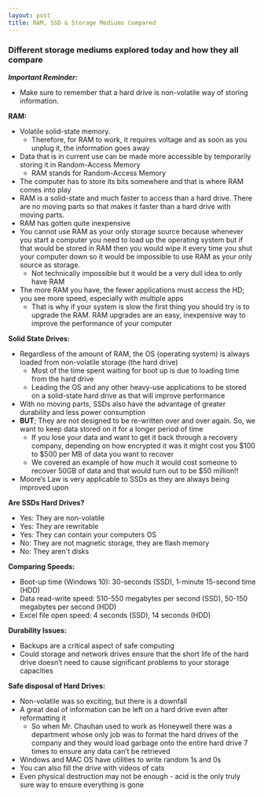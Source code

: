 ```yaml
---
layout: post
title: RAM, SSD & Storage Mediums Compared
---
```


### Different storage mediums explored today and how they all compare

**_Important Reminder:_**

- Make sure to remember that a hard drive is non-volatile way of storing information.

**RAM:**

- Volatile solid-state memory.
  - Therefore, for RAM to work, it requires voltage and as soon as you unplug it, the information goes away
- Data that is in current use can be made more accessible by temporarily storing it in Random-Access Memory
  - RAM stands for Random-Access Memory
- The computer has to store its bits somewhere and that is where RAM comes into play
- RAM is a solid-state and much faster to access than a hard drive. There are no moving parts so that makes it faster than a hard drive with moving parts.
- RAM has gotten quite inexpensive
- You cannot use RAM as your only storage source because whenever you start a computer you need to load up the operating system but if that would be stored in RAM then you would wipe it every time you shut your computer down so it would be impossible to use RAM as your only source as storage.
  - Not technically impossible but it would be a very dull idea to only have RAM
- The more RAM you have, the fewer applications must access the HD; you see more speed, especially with multiple apps
  - That is why if your system is slow the first thing you should try is to upgrade the RAM. RAM upgrades are an easy, inexpensive way to improve the performance of your computer

**Solid State Drives:**

- Regardless of the amount of RAM, the OS (operating system) is always loaded from non-volatile storage (the hard drive)
  - Most of the time spent waiting for boot up is due to loading time from the hard drive
  - Leading the OS and any other heavy-use applications to be stored on a solid-state hard drive as that will improve performance
- With no moving parts, SSDs also have the advantage of greater durability and less power consumption
- **BUT**; They are not designed to be re-written over and over again. So, we want to keep data stored on it for a longer period of time
  - If you lose your data and want to get it back through a recovery company, depending on how encrypted it was it might cost you $100 to $500 per MB of data you want to recover
  - We covered an example of how much it would cost someone to recover 50GB of data and that would turn out to be $50 million!!
- Moore’s Law is very applicable to SSDs as they are always being improved upon

**Are SSDs Hard Drives?**

- Yes: They are non-volatile
- Yes: They are rewritable
- Yes: They can contain your computers OS
- No: They are not magnetic storage, they are flash memory
- No: They aren't disks

**Comparing Speeds:**

- Boot-up time (Windows 10): 30-seconds (SSD), 1-minute 15-second time (HDD)
- Data read-write speed: 510-550 megabytes per second (SSD), 50-150 megabytes per second (HDD)
- Excel file open speed: 4 seconds (SSD), 14 seconds (HDD)

**Durability Issues:**

- Backups are a critical aspect of safe computing
- Could storage and network drives ensure that the short life of the hard drive doesn’t need to cause significant problems to your storage capacities

**Safe disposal of Hard Drives:**

- Non-volatile was so exciting, but there is a downfall
- A great deal of information can be left on a hard drive even after reformatting it
  - So when Mr. Chauhan used to work as Honeywell there was a department whose only job was to format the hard drives of the company and they would load garbage onto the entire hard drive 7 times to ensure any data can’t be retrieved
- Windows and MAC OS have utilities to write random 1s and 0s
- You can also fill the drive with videos of cats
- Even physical destruction may not be enough - acid is the only truly sure way to ensure everything is gone

